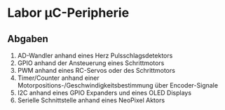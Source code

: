 # Labor µC-Peripherie

## Abgaben

1. AD-Wandler anhand eines Herz Pulsschlagsdetektors
2. GPIO anhand der Ansteuerung eines Schrittmotors
3. PWM anhand eines RC-Servos oder des Schrittmotors
4. Timer/Counter anhand einer Motorpositions-/Geschwindigkeitsbestimmung über Encoder-Signale
5. I2C anhand eines GPIO Expanders und eines OLED Displays
6. Serielle Schnittstelle anhand eines NeoPixel Aktors
